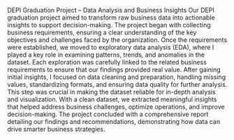 DEPI Graduation Project – Data Analysis and Business Insights
Our DEPI graduation project aimed to transform raw business data into actionable insights to support decision-making. The project began with collecting business requirements, ensuring a clear understanding of the key objectives and challenges faced by the organization.
Once the requirements were established, we moved to exploratory data analysis (EDA), where I played a key role in examining patterns, trends, and anomalies in the dataset. Each exploration was carefully linked to the related business requirements to ensure that our findings provided real value.
After gaining initial insights, I focused on data cleaning and preparation, handling missing values, standardizing formats, and ensuring data quality for further analysis. This step was crucial in making the dataset reliable for in-depth analysis and visualization.
With a clean dataset, we extracted meaningful insights that helped address business challenges, optimize operations, and improve decision-making. The project concluded with a comprehensive report detailing our findings and recommendations, demonstrating how data can drive smarter business strategies.
